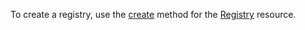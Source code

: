 To create a registry, use the [create](../../container-registry/api-ref/Registry/create.md) method for the [Registry](../../container-registry/api-ref/Registry/) resource.